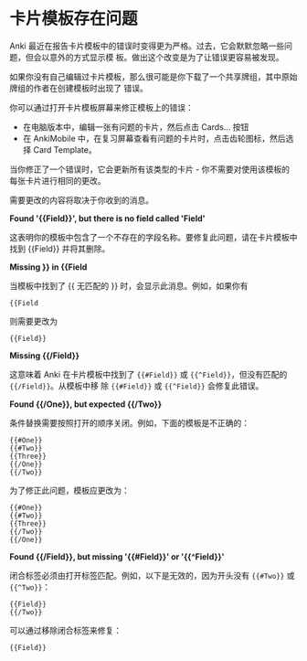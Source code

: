 # 卡片模板存在问题

Anki 最近在报告卡片模板中的错误时变得更为严格。过去，它会默默忽略一些问题，但会以意外的方式显示模
板。做出这个改变是为了让错误更容易被发现。

如果你没有自己编辑过卡片模板，那么很可能是你下载了一个共享牌组，其中原始牌组的作者在创建模板时出现了
错误。

你可以通过打开卡片模板屏幕来修正模板上的错误：

- 在电脑版本中，编辑一张有问题的卡片，然后点击 Cards... 按钮
- 在 AnkiMobile 中，在复习屏幕查看有问题的卡片时，点击齿轮图标，然后选择 Card Template。

当你修正了一个错误时，它会更新所有该类型的卡片 - 你不需要对使用该模板的每张卡片进行相同的更改。

需要更改的内容将取决于你收到的消息。

**Found '{{Field}}', but there is no field called 'Field'**

这表明你的模板中包含了一个不存在的字段名称。要修复此问题，请在卡片模板中找到 {{Field}} 并将其删除。

**Missing }} in {{Field**

当模板中找到了 {{ 无匹配的 }} 时，会显示此消息。例如，如果你有

```
{{Field
```

则需要更改为

```
{{Field}}
```

**Missing {{/Field}}**

这意味着 Anki 在卡片模板中找到了 `{{#Field}}` 或 `{{^Field}}`，但没有匹配的 `{{/Field}}`。从模板中移
除 `{{#Field}}` 或 `{{^Field}}` 会修复此错误。

**Found {{/One}}, but expected {{/Two}}**

条件替换需要按照打开的顺序关闭。例如，下面的模板是不正确的：

```
{{#One}}
{{#Two}}
{{Three}}
{{/One}}
{{/Two}}
```

为了修正此问题，模板应更改为：

```
{{#One}}
{{#Two}}
{{Three}}
{{/Two}}
{{/One}}
```

**Found {{/Field}}, but missing '{{#Field}}' or '{{^Field}}'**

闭合标签必须由打开标签匹配。例如，以下是无效的，因为开头没有 `{{#Two}}` 或 `{{^Two}}`：

```
{{Field}}
{{/Two}}
```

可以通过移除闭合标签来修复：

```
{{Field}}
```
